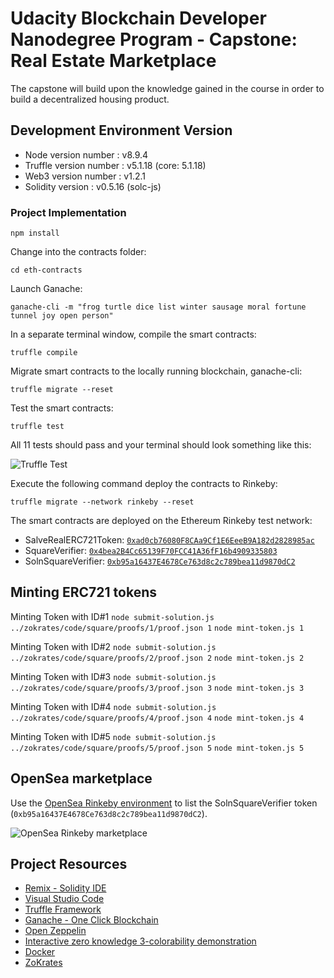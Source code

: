 # Udacity Blockchain Developer Nanodegree Program - Capstone: Real Estate Marketplace

The capstone will build upon the knowledge gained in the course in order to build a decentralized housing product.

## Development Environment Version

* Node version number : v8.9.4
* Truffle version number : v5.1.18 (core: 5.1.18)
* Web3 version number : v1.2.1
* Solidity version : v0.5.16 (solc-js)

### Project Implementation

```
npm install
```

Change into the contracts folder:

```cd eth-contracts```

Launch Ganache:

```
ganache-cli -m "frog turtle dice list winter sausage moral fortune tunnel joy open person"
```

In a separate terminal window, compile the smart contracts:

```
truffle compile
```
Migrate smart contracts to the locally running blockchain, ganache-cli:

```
truffle migrate --reset
```

Test the smart contracts:

```
truffle test
```

All 11 tests should pass and your terminal should look something like this:

![Truffle Test](images/Truffle-Test.JPG)

Execute the following command deploy the contracts to Rinkeby:

```truffle migrate --network rinkeby --reset```

The smart contracts are deployed on the Ethereum Rinkeby test network:
* SalveRealERC721Token: [```0xad0cb76080F8CAa9Cf1E6EeeB9A182d2828985ac```](https://rinkeby.etherscan.io/token/0xb95a16437e4678ce763d8c2c789bea11d9870dc2?a=0xd57a4b50721bf34df528bb8daa72016d30d27caf)
* SquareVerifier: [```0x4bea2B4Cc65139F70FCC41A36fF16b4909335803```](https://rinkeby.etherscan.io/address/0x4bea2B4Cc65139F70FCC41A36fF16b4909335803)
* SolnSquareVerifier: [```0xb95a16437E4678Ce763d8c2c789bea11d9870dC2```](https://rinkeby.etherscan.io/address/0xb95a16437E4678Ce763d8c2c789bea11d9870dC2)

## Minting ERC721 tokens

Minting Token with ID#1
```node submit-solution.js ../zokrates/code/square/proofs/1/proof.json 1```
```node mint-token.js 1```

Minting Token with ID#2
```node submit-solution.js ../zokrates/code/square/proofs/2/proof.json 2```
```node mint-token.js 2```

Minting Token with ID#3
```node submit-solution.js ../zokrates/code/square/proofs/3/proof.json 3```
```node mint-token.js 3```

Minting Token with ID#4
```node submit-solution.js ../zokrates/code/square/proofs/4/proof.json 4```
```node mint-token.js 4```

Minting Token with ID#5
```node submit-solution.js ../zokrates/code/square/proofs/5/proof.json 5```
```node mint-token.js 5```


## OpenSea marketplace

Use the [OpenSea Rinkeby environment](https://rinkeby.opensea.io/get-listed/step-two) to list the SolnSquareVerifier token (```0xb95a16437E4678Ce763d8c2c789bea11d9870dC2```).


![OpenSea Rinkeby marketplace](images/OpenSea-SalveRealToken.JPG)


## Project Resources

* [Remix - Solidity IDE](https://remix.ethereum.org/)
* [Visual Studio Code](https://code.visualstudio.com/)
* [Truffle Framework](https://truffleframework.com/)
* [Ganache - One Click Blockchain](https://truffleframework.com/ganache)
* [Open Zeppelin ](https://openzeppelin.org/)
* [Interactive zero knowledge 3-colorability demonstration](http://web.mit.edu/~ezyang/Public/graph/svg.html)
* [Docker](https://docs.docker.com/install/)
* [ZoKrates](https://github.com/Zokrates/ZoKrates)